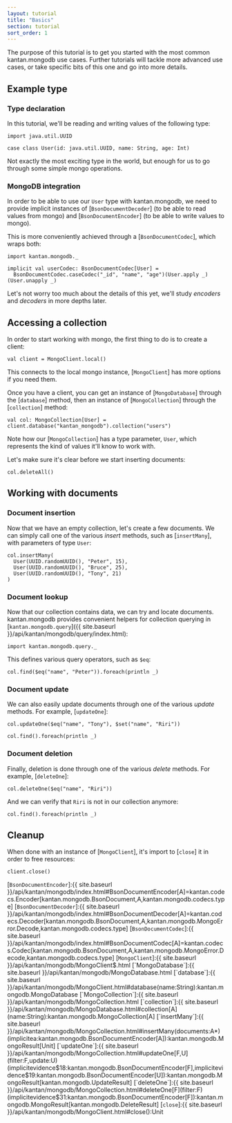 ```yaml
---
layout: tutorial
title: "Basics"
section: tutorial
sort_order: 1
---
```


The purpose of this tutorial is to get you started with the most common kantan.mongodb use cases. Further tutorials will
tackle more advanced use cases, or take specific bits of this one and go into more details.

## Example type

### Type declaration

In this tutorial, we'll be reading and writing values of the following type:

```tut:silent
import java.util.UUID

case class User(id: java.util.UUID, name: String, age: Int)
```

Not exactly the most exciting type in the world, but enough for us to go through some simple mongo operations.

### MongoDB integration

In order to be able to use our `User` type with kantan.mongodb, we need to provide implicit instances of
[`BsonDocumentDecoder`] (to be able to read values from mongo) and [`BsonDocumentEncoder`] (to be able to write
values to mongo).

This is more conveniently achieved through a [`BsonDocumentCodec`], which wraps both:

```tut:silent
import kantan.mongodb._

implicit val userCodec: BsonDocumentCodec[User] =
  BsonDocumentCodec.caseCodec("_id", "name", "age")(User.apply _)(User.unapply _)
```

Let's not worry too much about the details of this yet, we'll study _encoders_ and _decoders_ in more depths later.

## Accessing a collection

In order to start working with mongo, the first thing to do is to create a client:

```tut:book
val client = MongoClient.local()
```

This connects to the local mongo instance, [`MongoClient`] has more options if you need them.

Once you have a client, you can get an instance of [`MongoDatabase`] through the [`database`] method,
then an instance of [`MongoCollection`] through the [`collection`] method:

```tut:book
val col: MongoCollection[User] = client.database("kantan_mongodb").collection("users")
```

Note how our [`MongoCollection`] has a type parameter, `User`, which represents the kind of values it'll know to work with.

Let's make sure it's clear before we start inserting documents:

```tut:book
col.deleteAll()
```

## Working with documents

### Document insertion

Now that we have an empty collection, let's create a few documents. We can simply call one of the various _insert_ methods,
such as [`insertMany`], with parameters of type `User`:

```tut:book
col.insertMany(
  User(UUID.randomUUID(), "Peter", 15),
  User(UUID.randomUUID(), "Bruce", 25),
  User(UUID.randomUUID(), "Tony", 21)
)
```


### Document lookup

Now that our collection contains data, we can try and locate documents. kantan.mongodb provides convenient helpers for
collection querying in [`kantan.mongodb.query`]({{ site.baseurl }}/api/kantan/mongodb/query/index.html):

```tut:silent
import kantan.mongodb.query._
```

This defines various query operators, such as `$eq`:


```tut:book
col.find($eq("name", "Peter")).foreach(println _)
```


### Document update

We can also easily update documents through one of the various _update_ methods. For example, [`updateOne`]:

```tut:book
col.updateOne($eq("name", "Tony"), $set("name", "Riri"))

col.find().foreach(println _)
```


### Document deletion

Finally, deletion is done through one of the various _delete_ methods. For example, [`deleteOne`]:

```tut:book
col.deleteOne($eq("name", "Riri"))
```

And we can verify that `Riri` is not in our collection anymore:

```tut:book
col.find().foreach(println _)
```

## Cleanup

When done with an instance of [`MongoClient`], it's import to [`close`] it in order to free resources:

```tut:silent
client.close()
```

[`BsonDocumentEncoder`]:{{ site.baseurl }}/api/kantan/mongodb/index.html#BsonDocumentEncoder[A]=kantan.codecs.Encoder[kantan.mongodb.BsonDocument,A,kantan.mongodb.codecs.type]
[`BsonDocumentDecoder`]:{{ site.baseurl }}/api/kantan/mongodb/index.html#BsonDocumentDecoder[A]=kantan.codecs.Decoder[kantan.mongodb.BsonDocument,A,kantan.mongodb.MongoError.Decode,kantan.mongodb.codecs.type]
[`BsonDocumentCodec`]:{{ site.baseurl }}/api/kantan/mongodb/index.html#BsonDocumentCodec[A]=kantan.codecs.Codec[kantan.mongodb.BsonDocument,A,kantan.mongodb.MongoError.Decode,kantan.mongodb.codecs.type]
[`MongoClient`]:{{ site.baseurl }}/api/kantan/mongodb/MongoClient$.html
[`MongoDatabase`]:{{ site.baseurl }}/api/kantan/mongodb/MongoDatabase.html
[`database`]:{{ site.baseurl }}/api/kantan/mongodb/MongoClient.html#database(name:String):kantan.mongodb.MongoDatabase
[`MongoCollection`]:{{ site.baseurl }}/api/kantan/mongodb/MongoCollection.html
[`collection`]:{{ site.baseurl }}/api/kantan/mongodb/MongoDatabase.html#collection[A](name:String):kantan.mongodb.MongoCollection[A]
[`insertMany`]:{{ site.baseurl }}/api/kantan/mongodb/MongoCollection.html#insertMany(documents:A*)(implicitea:kantan.mongodb.BsonDocumentEncoder[A]):kantan.mongodb.MongoResult[Unit]
[`updateOne`]:{{ site.baseurl }}/api/kantan/mongodb/MongoCollection.html#updateOne[F,U](filter:F,update:U)(implicitevidence$18:kantan.mongodb.BsonDocumentEncoder[F],implicitevidence$19:kantan.mongodb.BsonDocumentEncoder[U]):kantan.mongodb.MongoResult[kantan.mongodb.UpdateResult]
[`deleteOne`]:{{ site.baseurl }}/api/kantan/mongodb/MongoCollection.html#deleteOne[F](filter:F)(implicitevidence$31:kantan.mongodb.BsonDocumentEncoder[F]):kantan.mongodb.MongoResult[kantan.mongodb.DeleteResult]
[`close`]:{{ site.baseurl }}/api/kantan/mongodb/MongoClient.html#close():Unit
